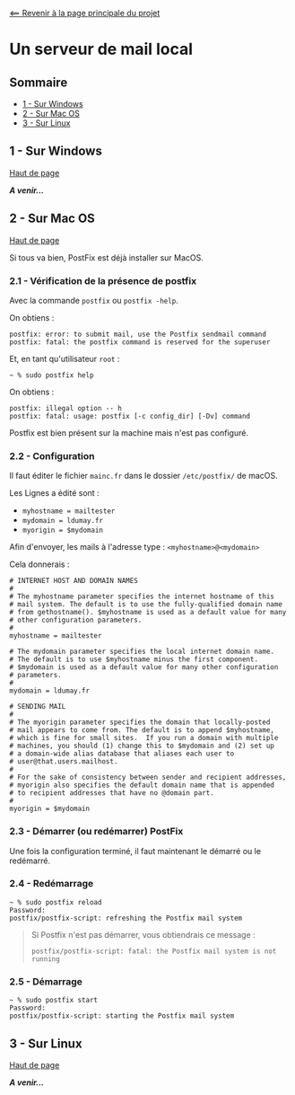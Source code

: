 <a name="top"></a>

[<== Revenir à la page principale du projet](../../)

# Un serveur de mail local

## Sommaire

- [1 - Sur Windows](#1---sur-windows)
- [2 - Sur Mac OS](#2---sur-mac-os)
- [3 - Sur Linux](#3---sur-linux)

## 1 - Sur Windows
[Haut de page](#top)

_**A venir...**_

## 2 - Sur Mac OS
[Haut de page](#top)

Si tous va bien, PostFix est déjà installer sur MacOS.

### 2.1 - Vérification de la présence de postfix

Avec la commande `postfix` ou `postfix -help`.

On obtiens :

```
postfix: error: to submit mail, use the Postfix sendmail command
postfix: fatal: the postfix command is reserved for the superuser
```

Et, en tant qu'utilisateur `root` : 

```
~ % sudo postfix help
```

On obtiens :

```
postfix: illegal option -- h
postfix: fatal: usage: postfix [-c config_dir] [-Dv] command
```

Postfix est bien présent sur la machine mais n'est pas configuré.

### 2.2 - Configuration

Il faut éditer le fichier `mainc.fr` dans le dossier `/etc/postfix/` de macOS.

Les Lignes a édité sont :

- `myhostname = mailtester`
- `mydomain = ldumay.fr`
- `myorigin = $mydomain`

Afin d'envoyer, les mails à l'adresse type : `<myhostname>@<mydomain>`

Cela donnerais :

```
# INTERNET HOST AND DOMAIN NAMES
# 
# The myhostname parameter specifies the internet hostname of this
# mail system. The default is to use the fully-qualified domain name
# from gethostname(). $myhostname is used as a default value for many
# other configuration parameters.
#
myhostname = mailtester

# The mydomain parameter specifies the local internet domain name.
# The default is to use $myhostname minus the first component.
# $mydomain is used as a default value for many other configuration
# parameters.
#
mydomain = ldumay.fr

# SENDING MAIL
# 
# The myorigin parameter specifies the domain that locally-posted
# mail appears to come from. The default is to append $myhostname,
# which is fine for small sites.  If you run a domain with multiple
# machines, you should (1) change this to $mydomain and (2) set up
# a domain-wide alias database that aliases each user to
# user@that.users.mailhost.
#
# For the sake of consistency between sender and recipient addresses,
# myorigin also specifies the default domain name that is appended
# to recipient addresses that have no @domain part.
#
myorigin = $mydomain
```

### 2.3 - Démarrer (ou redémarrer) PostFix

Une fois la configuration terminé, il faut maintenant le démarré ou le redémarré.

### 2.4 - Redémarrage

```
~ % sudo postfix reload
Password:
postfix/postfix-script: refreshing the Postfix mail system
```

> Si Postfix n'est pas démarrer, vous obtiendrais ce message :
> 
> ```
> postfix/postfix-script: fatal: the Postfix mail system is not running
> ```

### 2.5 - Démarrage

```
~ % sudo postfix start 
Password:
postfix/postfix-script: starting the Postfix mail system
```

## 3 - Sur Linux
[Haut de page](#top)

_**A venir...**_
